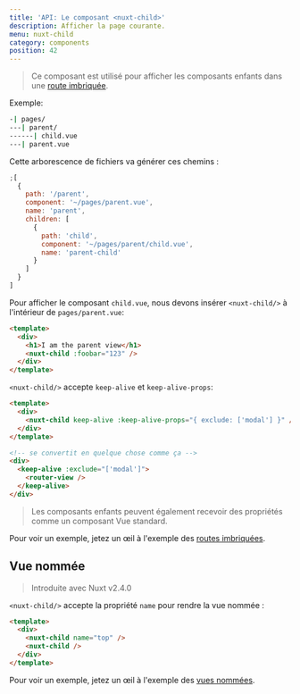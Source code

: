```yaml
---
title: 'API: Le composant <nuxt-child>'
description: Afficher la page courante.
menu: nuxt-child
category: components
position: 42
---
```


> Ce composant est utilisé pour afficher les composants enfants dans une [route imbriquée](/guide/routing#nested-routes).

Exemple:

```bash
-| pages/
---| parent/
------| child.vue
---| parent.vue
```

Cette arborescence de fichiers va générer ces chemins :

```js
;[
  {
    path: '/parent',
    component: '~/pages/parent.vue',
    name: 'parent',
    children: [
      {
        path: 'child',
        component: '~/pages/parent/child.vue',
        name: 'parent-child'
      }
    ]
  }
]
```

Pour afficher le composant `child.vue`, nous devons insérer `<nuxt-child/>` à l'intérieur de `pages/parent.vue`:

```html
<template>
  <div>
    <h1>I am the parent view</h1>
    <nuxt-child :foobar="123" />
  </div>
</template>
```

`<nuxt-child/>` accepte `keep-alive` et `keep-alive-props`:

```html
<template>
  <div>
    <nuxt-child keep-alive :keep-alive-props="{ exclude: ['modal'] }" />
  </div>
</template>

<!-- se convertit en quelque chose comme ça -->
<div>
  <keep-alive :exclude="['modal']">
    <router-view />
  </keep-alive>
</div>
```

> Les composants enfants peuvent également recevoir des propriétés comme un composant Vue standard.

Pour voir un exemple, jetez un œil à l'exemple des [routes imbriquées](/examples/nested-routes).

## Vue nommée

> Introduite avec Nuxt v2.4.0

`<nuxt-child/>` accepte la propriété `name` pour rendre la vue nommée :

```html
<template>
  <div>
    <nuxt-child name="top" />
    <nuxt-child />
  </div>
</template>
```

Pour voir un exemple, jetez un œil à l'exemple des [vues nommées](/examples/named-views).
